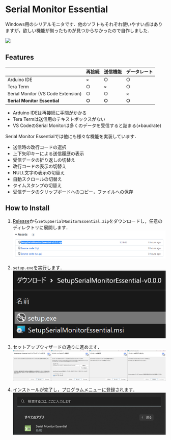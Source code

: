 # Serial Monitor Essential
Windows用のシリアルモニタです．他のソフトもそれぞれ使いやすい点はありますが，欲しい機能が揃ったものが見つからなかったので自作しました．

![](/README/image/window.gif)

## Features
|| 再接続  | 送信機能  |  データレート |
| ---- | ---- | ---- | ---- |
| Arduino IDE  | × | ○ | ○ |
| Tera Term  | ○ | × | ○ |
| Serial Monitor (VS Code Extension)  | ○ | ○ | × |
| **Serial Monitor Essential**  | **○** | **○** | **○** |

* Arduino IDEは再接続に手間がかかる
* Tera Termは送信用のテキストボックスがない
* VS CodeのSerial Monitorは多くのデータを受信すると詰まる(≠baudrate)

Serial Monitor Essentialでは他にも様々な機能を実装しています．
* 送信時の改行コードの選択
* 上下矢印キーによる送信履歴の表示
* 受信データの折り返しの切替え
* 改行コードの表示の切替え
* NULL文字の表示の切替え
* 自動スクロールの切替え
* タイムスタンプの切替え
* 受信データのクリップボードへのコピー，ファイルへの保存

## How to Install
1. [Release](https://github.com/771-8bit/SerialMonitorEssential/releases)から```SetupSerialMonitorEssential.zip```をダウンロードし，任意のディレクトリに展開します．
![](/README/image/download.png)

2. ```setup.exe```を実行します．
![](/README/image/setup.png)

3. セットアップウィザードの通りに進めます．
![](/README/image/SetupWizard.png) 

4. インストールが完了し，プログラムメニューに登録されます．
![](/README/image/ProgramMenu.png)

